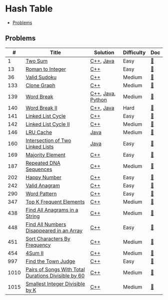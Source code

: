 # Hash Table

- [Problems](#problems)

## Problems

| #   | Title | Solution | Difficulty | Doc |
| --- | ----- | -------- | ---------- | --- |
| 1 | [Two Sum](https://leetcode.com/problems/two-sum/) | [C++](../../code/cpp/1.cpp), [Java](../../code/java/1.java) | Easy | [📃](../../docs/1.%20Two%20Sum.md) |
| 13 | [Roman to Integer](https://leetcode.com/problems/roman-to-integer/) | [C++](../../code/cpp/13.cpp) | Easy | [📃](../../docs/13.%20Roman%20to%20Integer.md) |
| 36 | [Valid Sudoku](https://leetcode.com/problems/valid-sudoku/) | [C++](../../code/cpp/36.cpp) | Medium | [📃](../../docs/36.%20Valid%20Sudoku.md) |
| 133 | [Clone Graph](https://leetcode.com/problems/clone-graph/) | [C++](../../code/cpp/133.cpp) | Medium | [📃](../../docs/133.%20Clone%20Graph.md) |
| 139 | [Word Break](https://leetcode.com/problems/word-break/) | [C++](../../code/cpp/139.cpp), [Java](../../code/java/139.java), [Python](../../code/py3/139.py) | Medium | [📃](../../docs/139.%20Word%20Break.md) |
| 140 | [Word Break II](https://leetcode.com/problems/word-break-ii/) | [C++](../../code/cpp/140.cpp), [Java](../../code/java/140.java) | Hard | [📃](../../docs/140.%20Word%20Break%20II.md) |
| 141 | [Linked List Cycle](https://leetcode.com/problems/linked-list-cycle/) | [C++](../../code/cpp/141.cpp) | Easy | [📃](../../docs/141.%20Linked%20List%20Cycle.md) |
| 142 | [Linked List Cycle II](https://leetcode.com/problems/linked-list-cycle-ii/) | [C++](../../code/cpp/142.cpp) | Medium | [📃](../../docs/142.%20Linked%20List%20Cycle%20II.md) |
| 146 | [LRU Cache](https://leetcode.com/problems/lru-cache/) | [Java](../../code/java/146.java) | Medium | [📃](../../docs/146.%20LRU%20Cache.md) |
| 160 | [Intersection of Two Linked Lists](https://leetcode.com/problems/intersection-of-two-linked-lists/) | [Java](../../code/java/160.java) | Easy | [📃](../../docs/160.%20Intersection%20of%20Two%20Linked%20Lists.md) |
| 169 | [Majority Element](https://leetcode.com/problems/majority-element/) | [C++](../../code/cpp/169.cpp) | Easy | [📃](../../docs/169.%20Majority%20Element.md) |
| 187 | [Repeated DNA Sequences](https://leetcode.com/problems/repeated-dna-sequences/) | [C++](../../code/cpp/187.cpp) | Medium | [📃](../../docs/187.%20Repeated%20DNA%20Sequences.md) |
| 202 | [Happy Number](https://leetcode.com/problems/happy-number/) | [C++](../../code/cpp/202.cpp) | Easy | [📃](../../docs/202.%20Happy%20Number.md) |
| 242 | [Valid Anagram](https://leetcode.com/problems/valid-anagram/) | [C++](../../code/cpp/242.cpp) | Easy | [📃](../../docs/242.%20Valid%20Anagram.md) |
| 290 | [Word Pattern](https://leetcode.com/problems/word-pattern/) | [C++](../../code/cpp/290.cpp) | Easy | [📃](../../docs/290.%20Word%20Pattern.md) |
| 347 | [Top K Frequent Elements](https://leetcode.com/problems/top-k-frequent-elements/) | [C++](../../code/cpp/347.cpp) | Medium | [📃](../../docs/347.%20Top%20K%20Frequent%20Elements.md) |
| 438 | [Find All Anagrams in a String](https://leetcode.com/problems/find-all-anagrams-in-a-string/) | [C++](../../code/cpp/438.cpp) | Medium | [📃](../../docs/438.%20Find%20All%20Anagrams%20in%20a%20String.md) |
| 448 | [Find All Numbers Disappeared in an Array](https://leetcode.com/problems/find-all-numbers-disappeared-in-an-array/) | [C++](../../code/cpp/448.cpp) | Easy | [📃](../../docs/448.%20Find%20All%20Numbers%20Disappeared%20in%20an%20Array.md) |
| 451 | [Sort Characters By Frequency](https://leetcode.com/problems/sort-characters-by-frequency/) | [C++](../../code/cpp/451.cpp) | Medium | [📃](../../docs/451.%20Sort%20Characters%20By%20Frequency.md) |
| 454 | [4Sum II](https://leetcode.com/problems/4sum-ii/) | [C++](../../code/cpp/454.cpp) | Medium | [📃](../../docs/454.%204Sum%20II.md) |
| 997 | [Find the Town Judge](https://leetcode.com/problems/find-the-town-judge/) | [C++](../../code/cpp/997.cpp) | Easy | [📃](../../docs/997.%20Find%20the%20Town%20Judge.md) |
| 1010 | [Pairs of Songs With Total Durations Divisible by 60](https://leetcode.com/problems/pairs-of-songs-with-total-durations-divisible-by-60/) | [C++](../../code/cpp/1010.cpp) | Medium | [📃](../../docs/1010.%20Pairs%20of%20Songs%20With%20Total%20Durations%20Divisible%20by%2060.md) |
| 1015 | [Smallest Integer Divisible by K](https://leetcode.com/problems/smallest-integer-divisible-by-k/) | [C++](../../code/cpp/1015.cpp) | Medium | [📃](../../docs/1015.%20Smallest%20Integer%20Divisible%20by%20K.md) |
